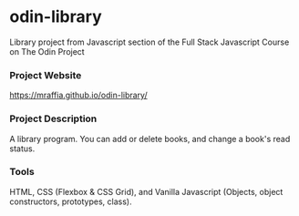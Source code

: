 # odin-library
Library project from Javascript section of the Full Stack Javascript Course on The Odin Project

### Project Website
https://mraffia.github.io/odin-library/

### Project Description
A library program. You can add or delete books, and change a book's read status.

### Tools
HTML, CSS (Flexbox & CSS Grid), and Vanilla Javascript (Objects, object constructors, prototypes, class).